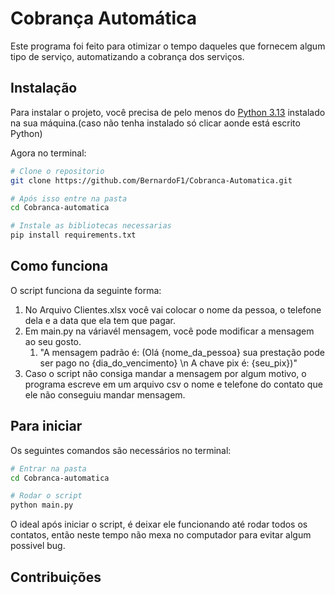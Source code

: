 # Cobrança Automática

Este programa foi feito para otimizar o tempo daqueles que fornecem algum tipo de serviço, automatizando a cobrança dos serviços.

## Instalação

Para instalar o projeto, você precisa de pelo menos do [Python 3.13](https://www.python.org/downloads/) instalado na sua máquina.(caso não tenha instalado só clicar aonde está escrito Python)

Agora no terminal:
``` bash
# Clone o repositorio
git clone https://github.com/BernardoF1/Cobranca-Automatica.git

# Após isso entre na pasta
cd Cobranca-automatica

# Instale as bibliotecas necessarias
pip install requirements.txt
```
## Como funciona

O script funciona da seguinte forma:

1. No Arquivo Clientes.xlsx você vai colocar o nome da pessoa, o telefone dela e a data que ela tem que pagar.
2. Em main.py na váriavél mensagem, você pode modificar a mensagem ao seu gosto.
     1. "A mensagem padrão é: (Olá {nome_da_pessoa} sua prestação pode ser pago no {dia_do_vencimento} \n A chave pix é: {seu_pix})"
3. Caso o script não consiga mandar a mensagem por algum motivo, o programa escreve em um arquivo csv o nome e telefone do contato que ele não conseguiu mandar mensagem.

## Para iniciar

Os seguintes comandos são necessários no terminal:
``` bash
# Entrar na pasta
cd Cobranca-automatica

# Rodar o script
python main.py

```

O ideal após iniciar o script, é deixar ele funcionando até rodar todos os contatos, então neste tempo não mexa no computador para evitar algum possivel bug.


## Contribuições 
